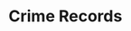 # Crime Records

<object data="../../../../diagrams/out/crime-records.svg#darkable" type="image/svg+xml"></object>
